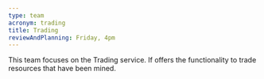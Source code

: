 ```yaml
---
type: team
acronym: trading
title: Trading
reviewAndPlanning: Friday, 4pm
---
```


This team focuses on the Trading service. If offers the functionality to trade resources that have been mined.
